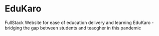# EduKaro
FullStack Website for ease of education delivery and learning
EduKaro - bridging the gap between students and teacgher in this pandemic
